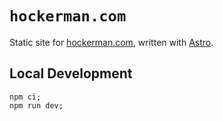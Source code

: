 # `hockerman.com`

Static site for [hockerman.com](https://hockerman.com), written with [Astro](https://astro.build/).

## Local Development

```
npm ci;
npm run dev;
```
